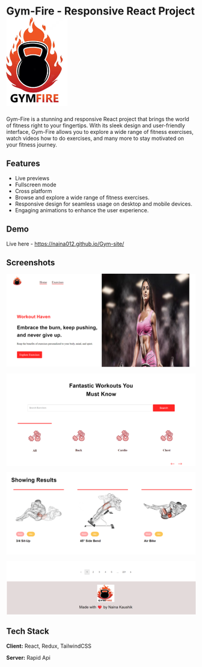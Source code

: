 
# Gym-Fire - Responsive React Project![Logo](Logo-1.png)

Gym-Fire is a stunning and responsive React project that brings the world of fitness right to your fingertips. With its sleek design and user-friendly interface, Gym-Fire allows you to explore a wide range of fitness exercises, watch videos how to do exercises, and many more to stay motivated on your fitness journey.

## Features

- Live previews
- Fullscreen mode
- Cross platform
- Browse and explore a wide range of fitness exercises.
- Responsive design for seamless usage on desktop and mobile   devices.
- Engaging animations to enhance the user experience.


## Demo
Live here - https://naina012.github.io/Gym-site/

## Screenshots

![Home Page](Screenshot%202023-07-28%20124619.png) 

![Search Page](./Screenshot%202023-07-28%20124659.png)

![Result Page](./Screenshot%202023-07-28%20124736.png)

![Footer Page](./Screenshot%202023-07-28%20124810.png)


## Tech Stack

**Client:** React, Redux, TailwindCSS

**Server:** Rapid Api

